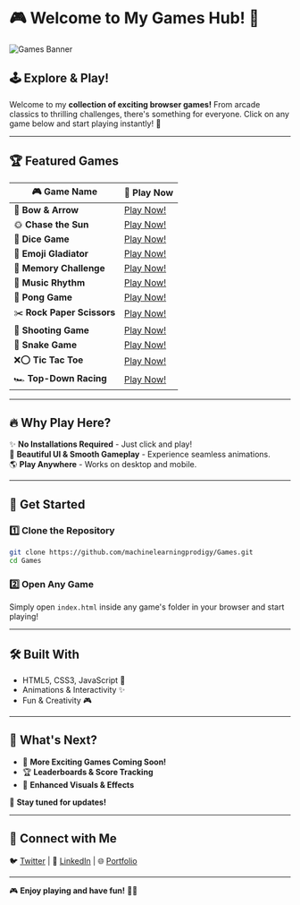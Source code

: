 # 🎮 Welcome to My Games Hub! 🚀  

![Games Banner](https://media0.giphy.com/media/v1.Y2lkPTc5MGI3NjExZTN1Y2M5dGRpdTB6YXRjaGh5Nm5wcmhybDJ2ZW5tc21nZTRqenRxNiZlcD12MV9pbnRlcm5hbF9naWZfYnlfaWQmY3Q9Zw/51DjsXLhUfFozdos7F/giphy.gif)  

## 🕹️ Explore & Play!  
Welcome to my **collection of exciting browser games!** From arcade classics to thrilling challenges, there's something for everyone. Click on any game below and start playing instantly! 🌟  

---

## 🏆 Featured Games  

| 🎮 **Game Name**      | 🔗 **Play Now** |
|----------------------|----------------|
| 🏹 **Bow & Arrow** | [Play Now!](https://machinelearningprodigy.github.io/Games/Bow-Arrow/) |
| 🌞 **Chase the Sun** | [Play Now!](https://machinelearningprodigy.github.io/Games/Chase-Sun/) |
| 🎲 **Dice Game** | [Play Now!](https://machinelearningprodigy.github.io/Games/Dice-Game/) |
| 🤺 **Emoji Gladiator** | [Play Now!](https://machinelearningprodigy.github.io/Games/Emoji%20Gladiator/) |
| 🧠 **Memory Challenge** | [Play Now!](https://machinelearningprodigy.github.io/Games/Memory-Challenge/) |
| 🎵 **Music Rhythm** | [Play Now!](https://machinelearningprodigy.github.io/Games/Music-Rhythm/) |
| 🏓 **Pong Game** | [Play Now!](https://machinelearningprodigy.github.io/Games/Pong/) |
| ✂️ **Rock Paper Scissors** | [Play Now!](https://machinelearningprodigy.github.io/Games/Rock-apper-Scissor/) |
| 🔫 **Shooting Game** | [Play Now!](https://machinelearningprodigy.github.io/Games/Shooting/) |
| 🐍 **Snake Game** | [Play Now!](https://machinelearningprodigy.github.io/Games/Snake-Game/) |
| ❌⭕ **Tic Tac Toe** | [Play Now!](https://machinelearningprodigy.github.io/Games/Tic-tac-Toe/) |
| 🏎️ **Top-Down Racing** | [Play Now!](https://machinelearningprodigy.github.io/Games/Top-Down/) |

---

## 🔥 Why Play Here?  
✨ **No Installations Required** - Just click and play!  
🎨 **Beautiful UI & Smooth Gameplay** - Experience seamless animations.  
🌎 **Play Anywhere** - Works on desktop and mobile.  

---

## 🚀 Get Started  

### **1️⃣ Clone the Repository**  
```bash
git clone https://github.com/machinelearningprodigy/Games.git
cd Games
```

### **2️⃣ Open Any Game**  
Simply open `index.html` inside any game's folder in your browser and start playing!  

---

## 🛠️ Built With  
- HTML5, CSS3, JavaScript 🎨  
- Animations & Interactivity ✨  
- Fun & Creativity 🎮  

---

## 🎯 What's Next?  
- 🎲 **More Exciting Games Coming Soon!**  
- 🏆 **Leaderboards & Score Tracking**  
- 🎨 **Enhanced Visuals & Effects**  

📢 **Stay tuned for updates!**  

---

## 💌 Connect with Me  
🐦 [Twitter](https://x.com/NitishM66803568) | 💼 [LinkedIn](https://www.linkedin.com/in/rahul-mishra-9a8826269/) | 🌐 [Portfolio](https://www.rahulmishra.live)  

---

🎮 **Enjoy playing and have fun!** 🚀🔥  
